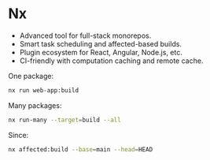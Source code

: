 # Nx

- Advanced tool for full-stack monorepos.
- Smart task scheduling and affected-based builds.
- Plugin ecosystem for React, Angular, Node.js, etc.
- CI-friendly with computation caching and remote cache.

One package:

```bash
nx run web-app:build
```

Many packages:

```bash
nx run-many --target=build --all
```

Since:
```bash
nx affected:build --base=main --head=HEAD
```
